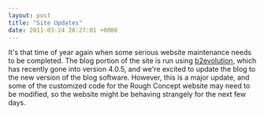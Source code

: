 ```yaml
---
layout: post
title: "Site Updates"
date: 2011-03-24 20:27:01 +0000
---
```

It's that time of year again when some serious website maintenance needs to be completed. The blog portion of the site is run using <a href="http://b2evolution.net/">b2evolution</a>, which has recently gone into version 4.0.5, and we're excited to update the blog to the new version of the blog software. However, this is a major update, and some of the customized code for the Rough Concept website may need to be modified, so the website might be behaving strangely for the next few days.
